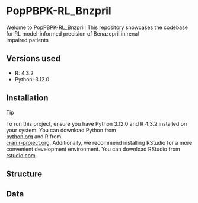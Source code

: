 # PopPBPK-RL_Bnzpril
Welome to PopPBPK-RL_Bnzpril! This repository showcases the codebase for RL model-informed precision of Benazepril in renal  
impaired patients

## Versions used 

- R: 4.3.2
- Python: 3.12.0

## Installation 

>[!TIP]
>To run this project, ensure you have Python 3.12.0 and R 4.3.2 installed on your system. You can download Python from  
[python.org](https://www.python.org/downloads/release/python-3120/) and R from  
[cran.r-project.org](https://cran.r-project.org/bin/windows/base/). Additionally, we recommend installing RStudio for a more 
convenient development environment. You can download RStudio from 
[rstudio.com](https://www.rstudio.com/products/rstudio/download/).

## Structure

## Data

